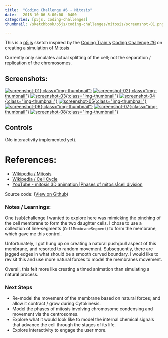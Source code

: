 ```yaml
---
title:  "Coding Challenge #6 - Mitosis"
date:   2018-10-06 8:00:00 -0400
categories: [p5js, coding-challenges]
thumbnail: /sketchbook/p5js/coding-challenges/mitosis/screenshot-01.png

---
```


This is a [p5.js][p5js-home] sketch inspired by the [Coding Train's][coding-train] [Coding Challenge #6][ct-challenge-6] on creating a simulation of [Mitosis][wikipedia-mitosis]

Currently only simulates actual splitting of the cell; not the separation / replication of the chromosomes.


## Screenshots:

[![screenshot-01][screenshot-01]{:class="img-thumbnail"}][live-view]
[![screenshot-02][screenshot-02]{:class="img-thumbnail"}][live-view]
[![screenshot-03][screenshot-03]{:class="img-thumbnail"}][live-view]
[![screenshot-04][screenshot-04]{:class="img-thumbnail"}][live-view]
[![screenshot-05][screenshot-05]{:class="img-thumbnail"}][live-view]
[![screenshot-06][screenshot-06]{:class="img-thumbnail"}][live-view]
[![screenshot-07][screenshot-07]{:class="img-thumbnail"}][live-view]
[![screenshot-08][screenshot-08]{:class="img-thumbnail"}][live-view]

## Controls

(No interactivity implemented yet).

# References:
* [Wikipedia / Mitosis][wikipedia-mitosis]
* [Wikipedia / Cell Cycle][wikipedia-cell-cycle]
* [YouTube - mitosis 3D animation |Phases of mitosis|cell division
][youtube-mitosis]

Source code: ([View on Github][source-code])

### Notes / Learnings:

One (sub)challenge I wanted to explore here was mimicking the pinching of the cell membrane to form the two daughter cells. I chose to use a collection of line-segments (`CellMembraneSegment`) to form the membrane, which gave me this control.

Unfortunately, I got hung up on creating a natural push/pull aspect of this membrane, and resorted to random movement. Subsequently, there are jagged edges in what should be a smooth curved boundary. I would like to revisit this and use more natural forces to model the membranes movement.

Overall, this felt more like creating a timed animation than simulating a natural process.

### Next Steps

* Re-model the movement of the membrane based on natural forces; and allow it contract / grow during Cytokinesis.
* Model the phases of mitosis involving chromosome condensing and movement via the centrosomes.
* Explore what it would look like to model the internal chemical signals that advance the cell through the stages of its life.
* Explore interactivity to engage the user more.

[p5js-home]: http://p5js.org/
[coding-train]: https://thecodingtrain.com/
[ct-challenge-6]: https://www.youtube.com/watch?v=jxGS3fKPKJA&list=PLRqwX-V7Uu6ZiZxtDDRCi6uhfTH4FilpH&index=6
[source-code]: https://github.com/brianhonohan/sketchbook/tree/master/p5js/coding-challenges/mitosis/
[live-view]: /sketchbook/p5js/coding-challenges/mitosis/live-view.html
[wikipedia-mitosis]: https://en.wikipedia.org/wiki/Mitosis
[wikipedia-cell-cycle]: https://en.wikipedia.org/wiki/Cell_cycle
[youtube-mitosis]: https://www.youtube.com/watch?v=DwAFZb8juMQ

[screenshot-01]: /sketchbook/p5js/coding-challenges/mitosis/screenshot-01.png 
[screenshot-02]: /sketchbook/p5js/coding-challenges/mitosis/screenshot-02.png
[screenshot-03]: /sketchbook/p5js/coding-challenges/mitosis/screenshot-03.png
[screenshot-04]: /sketchbook/p5js/coding-challenges/mitosis/screenshot-04.png
[screenshot-05]: /sketchbook/p5js/coding-challenges/mitosis/screenshot-05.png
[screenshot-06]: /sketchbook/p5js/coding-challenges/mitosis/screenshot-06.png
[screenshot-07]: /sketchbook/p5js/coding-challenges/mitosis/screenshot-07.png
[screenshot-08]: /sketchbook/p5js/coding-challenges/mitosis/screenshot-08.png